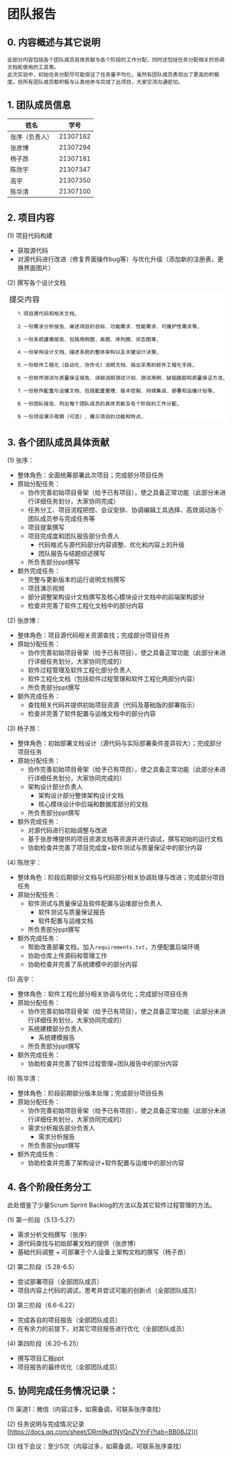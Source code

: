 # 团队报告

## 0. 内容概述与其它说明

    此部分内容包括各个团队成员具体贡献与各个阶段的工作分配，同时还包括任务分配相关的协调文档和使用的工具等。
    此次实验中，初始任务分配尽可能保证了任务量平均化，虽然有团队成员表现出了更高的积极度。但所有团队成员都积极与认真地参与完成了此项目，大家交流沟通密切。

## 1. 团队成员信息

| 姓名           | 学号     |
| -------------- | -------- |
| 张序（负责人） | 21307162 |
| 张彦博         | 21307294 |
| 杨子昂         | 21307181 |
| 陈欣宇         | 21307347 |
| 高宇           | 21307350 |
| 陈华清         | 21307100 |

## 2. 项目内容

(1) 项目代码构建

* 获取源代码
* 对源代码进行改进（修复界面操作bug等）与优化升级（添加新的注册表，更换界面图片）

(2) 撰写各个设计文档

![1718782090665](image/README/1718782090665.png)

## 3. 各个团队成员具体贡献

(1) 张序：

* 整体角色：全面统筹部署此次项目；完成部分项目任务
* 原始分配任务：
  * 协作完善初始项目骨架（给予已有项目），使之具备正常功能（此部分未进行详细任务划分，大家协同完成）
  * 任务分工、项目流程把控、会议安排、协调编辑工具选择、高效调动各个团队成员参与完成任务等
  * 项目提案撰写
  * 项目完成度和团队报告部分负责人
    * 代码格式与源代码部分内容调整、优化和内容上的升级
    * 团队报告与结题综述撰写
  * 所负责部分ppt撰写
* 额外完成任务：
  * 完整与更新版本的运行说明文档撰写
  * 项目演示视频
  * 部分调整架构设计文档撰写及核心模块设计文档中的前端架构部分
  * 检查并完善了软件工程化文档中的部分内容

(2) 张彦博：

* 整体角色：项目源代码相关资源查找；完成部分项目任务
* 原始分配任务：
  * 协作完善初始项目骨架（给予已有项目），使之具备正常功能（此部分未进行详细任务划分，大家协同完成的）
  * 软件过程管理及软件工程化部分负责人
  * 软件工程化文档（包括软件过程管理和软件工程化两部分内容）
  * 所负责部分ppt撰写
* 额外完成任务：
  * 查找相关代码并提供初始项目资源（代码及基础版的部署指示）
  * 检查并完善了软件配置与运维文档中的部分内容

(3) 杨子昂：

* 整体角色：初始部署文档设计（源代码与实际部署条件差异较大）；完成部分项目任务
* 原始分配任务：
  * 协作完善初始项目骨架（给予已有项目），使之具备正常功能（此部分未进行详细任务划分，大家协同完成的）
  * 架构设计部分负责人
    * 架构设计部分整体架构设计文档
    * 核心模块设计中后端和数据库部分的文档
  * 所负责部分ppt撰写
* 额外完成任务：
  * 对源代码进行初始调整与改进
  * 基于张彦博提供的项目资源文档等资源并进行调试，撰写初始的运行文档
  * 协助检查并完善了项目完成度+软件测试与质量保证中的部分内容

(4) 陈欣宇：

* 整体角色：阶段后期部分文档与代码部分相关协调处理与改进；完成部分项目任务
* 原始分配任务：
  * 软件测试与质量保证及软件配置与运维部分负责人
    * 软件测试与质量保证报告
    * 软件配置与运维文档
  * 所负责部分ppt撰写
* 额外完成任务：
  * 帮助改善部署文档，加入``requirements.txt``，方便配置后端环境
  * 协助仓库上传源码和管理工作
  * 协助检查并完善了系统建模中的部分内容

(5) 高宇：

* 整体角色：软件工程化部分相关协调与优化；完成部分项目任务
* 原始分配任务：
  * 协作完善初始项目骨架（给予已有项目），使之具备正常功能（此部分未进行详细任务划分，大家协同完成的）
  * 系统建模部分负责人
    * 系统建模报告
  * 所负责部分ppt撰写
* 额外完成任务：
  * 协助检查并完善了软件过程管理+团队报告中的部分内容

(6) 陈华清：

* 整体角色：阶段前期部分版本处理；完成部分项目任务
* 原始分配任务：
  * 协作完善初始项目骨架（给予已有项目），使之具备正常功能（此部分未进行详细任务划分，大家协同完成的）
  * 需求分析报告部分负责人
    * 需求分析报告
  * 所负责部分ppt撰写
* 额外完成任务：
  * 协助检查并完善了架构设计+软件配置与运维中的部分内容

## 4. 各个阶段任务分工

此处借鉴了少量Scrum Sprint Backlog的方法以及其它软件过程管理的方法。

(1) 第一阶段（5.13-5.27）

* 需求分析文档撰写（张序）
* 源代码查找与初始部署文档的提供（张彦博）
* 基础代码调整 + 可部署于个人设备上架构文档的撰写（杨子昂）

(2) 第二阶段（5.28-6.5）

* 尝试部署项目（全部团队成员）
* 项目内容上代码的调试，思考并尝试可能的创新点（全部团队成员）

(3) 第三阶段（6.6-6.22）

* 完成各自的项目报告（全部团队成员）
* 在有余力的前提下，对其它项目报告进行优化（全部团队成员）

(4) 第四阶段（6.20-6.25）

* 撰写项目汇报ppt
* 项目报告的最终优化（全部团队成员）

## 5. 协同完成任务情况记录：

(1) 渠道1：微信（内容过多，如需备调，可联系张序查找）

(2) 任务说明与完成情况记录
[https://docs.qq.com/sheet/DRm9kd1NVQnZVYnFi?tab=BB08J2]()

(3) 线下会议：至少5次（内容过多，如需备调，可联系张序查找）

